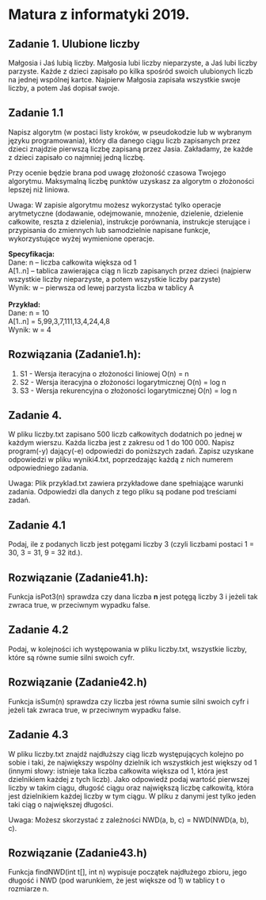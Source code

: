 # Matura z informatyki 2019.
## Zadanie 1. Ulubione liczby 
Małgosia i Jaś lubią liczby. Małgosia lubi liczby nieparzyste, a Jaś lubi liczby parzyste. Każde z dzieci zapisało po kilka spośród swoich ulubionych liczb na jednej wspólnej kartce. Najpierw Małgosia zapisała wszystkie swoje liczby, a potem Jaś dopisał swoje. 
## Zadanie 1.1
Napisz algorytm (w postaci listy kroków, w pseudokodzie lub w wybranym języku programowania), który dla danego ciągu liczb zapisanych przez dzieci znajdzie pierwszą liczbę zapisaną przez Jasia. Zakładamy, że każde z dzieci zapisało co najmniej jedną liczbę. 
 
Przy ocenie będzie brana pod uwagę złożoność czasowa Twojego algorytmu. Maksymalną liczbę punktów uzyskasz za algorytm o złożoności lepszej niż liniowa. 
 
Uwaga: W zapisie algorytmu możesz wykorzystać tylko operacje arytmetyczne (dodawanie, odejmowanie, mnożenie, dzielenie, dzielenie całkowite, reszta z dzielenia), instrukcje porównania, instrukcje sterujące i przypisania do zmiennych lub samodzielnie napisane funkcje, wykorzystujące wyżej wymienione operacje. 

<strong>Specyfikacja:</strong> <br>
Dane: n   – liczba całkowita większa od 1 <br>
A[1..n]  – tablica zawierająca ciąg n liczb zapisanych przez dzieci (najpierw wszystkie liczby nieparzyste, a potem wszystkie liczby parzyste)  <br>
Wynik: w – pierwsza od lewej parzysta liczba w tablicy A <br>
<br>
<strong>Przykład:</strong> <br>
Dane: n = 10 <br>
A[1..n] =	5,99,3,7,111,13,4,24,4,8 <br>
Wynik: w  = 4 <br>
## Rozwiązania (Zadanie1.h):
1. S1 - Wersja iteracyjna o złożoności liniowej O(n) = n
2. S2 - Wersja iteracyjna o złożoności logarytmicznej O(n) = log n
2. S3 - Wersja rekurencyjna o złożoności logarytmicznej O(n) = log n

## Zadanie 4.
W pliku liczby.txt zapisano 500 liczb całkowitych dodatnich po jednej w każdym wierszu. Każda liczba jest z zakresu od 1 do 100 000. Napisz program(-y) dający(-e) odpowiedzi do poniższych zadań. Zapisz uzyskane odpowiedzi w pliku wyniki4.txt, poprzedzając każdą z nich numerem odpowiedniego zadania. 
 
Uwaga: Plik przyklad.txt zawiera przykładowe dane spełniające warunki zadania.  Odpowiedzi dla danych z tego pliku są podane pod treściami zadań. 
## Zadanie 4.1
Podaj, ile z podanych liczb jest potęgami liczby 3 (czyli liczbami postaci 1 = 30, 3 = 31, 9 = 32 itd.).
## Rozwiązanie (Zadanie41.h):
Funkcja isPot3(n) sprawdza czy dana liczba <strong>n</strong> jest potęgą liczby 3 i jeżeli tak zwraca true, w przeciwnym wypadku false.

## Zadanie 4.2
Podaj, w kolejności ich występowania w pliku liczby.txt, wszystkie liczby, które są równe sumie silni swoich cyfr. 
## Rozwiązanie (Zadanie42.h)
Funkcja isSum(n) sprawdza czy liczba jest równa sumie silni swoich cyfr i jeżeli tak zwraca true, w przeciwnym wypadku false.

## Zadanie 4.3
W pliku liczby.txt znajdź najdłuższy ciąg liczb występujących kolejno po sobie i taki, że największy wspólny dzielnik ich wszystkich jest większy od 1 (innymi słowy: istnieje taka liczba całkowita większa od 1, która jest dzielnikiem każdej z tych liczb).  Jako odpowiedź podaj wartość pierwszej liczby w takim ciągu, długość ciągu oraz największą liczbę całkowitą, która jest dzielnikiem każdej liczby w tym ciągu. W pliku z danymi jest tylko jeden taki ciąg o największej długości. 
 
Uwaga: Możesz skorzystać z zależności NWD(a, b, c) = NWD(NWD(a, b), c). 

## Rozwiązanie (Zadanie43.h)
Funkcja findNWD(int t[], int n) wypisuje początek najdłużego zbioru, jego długość i NWD (pod warunkiem, że jest większe od 1) w tablicy t o rozmiarze n.

